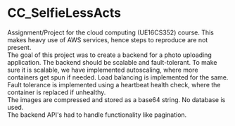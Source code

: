 # CC_SelfieLessActs
Assignment/Project for the cloud computing (UE16CS352) course. This makes heavy use of AWS services, hence steps to reproduce are not present.<br>
The goal of this project was to create a backend for a photo uploading application. The backend should be scalable and fault-tolerant. To make sure it is scalable, we have implemented autoscaling, where more containers get spun if needed. Load balancing is implemented for the same. Fault tolerance is implemented using a heartbeat health check, where the container is replaced if unhealthy.<br>
The images are compressed and stored as a base64 string. No database is used.<br>
The backend API's had to handle functionality like pagination.<br>
